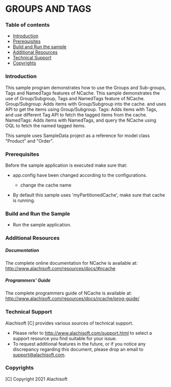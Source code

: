 # GROUPS AND TAGS

### Table of contents

* [Introduction](#introduction)
* [Prerequisites](#prerequisites)
* [Build and Run the sample](#build-and-run-the-sample)
* [Additional Resources](#additional-resources)
* [Technical Support](#technical-support)
* [Copyrights](#copyrights)

### Introduction

This sample program demonstrates how to use the Groups and Sub-groups, Tags and NamedTags features of NCache. 
This sample demonstrates the use of Group/Subgroup, Tags and NamedTags feature of NCache. 
	Group/Subgroup:
		Adds items with Group/Subgroup into the cache. and uses API to get the items using Group/Subgroup.
	Tags:
		Adds items with Tags, and use different Tag API to fetch the tagged items from the cache.
	NamedTags:
		Adds items with NamedTags, and query the NCache using OQL to fetch the named tagged items.

This sample uses SampleData project as a reference for model class "Product" and "Order".

### Prerequisites

Before the sample application is executed make sure that:

- app.config have been changed according to the configurations. 
	- change the cache name
	
- By default this sample uses 'myPartitionedCache', make sure that cache is running. 

### Build and Run the Sample
    
- Run the sample application.

### Additional Resources

##### Documentation
The complete online documentation for NCache is available at:
http://www.alachisoft.com/resources/docs/#ncache

##### Programmers' Guide
The complete programmers guide of NCache is available at:
http://www.alachisoft.com/resources/docs/ncache/prog-guide/

### Technical Support

Alachisoft [C] provides various sources of technical support. 

- Please refer to http://www.alachisoft.com/support.html to select a support resource you find suitable for your issue.
- To request additional features in the future, or if you notice any discrepancy regarding this document, please drop an email to [support@alachisoft.com](mailto:support@alachisoft.com).

### Copyrights

[C] Copyright 2021 Alachisoft 